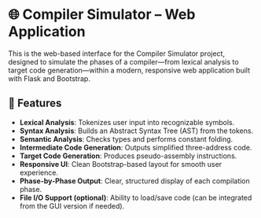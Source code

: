 # 🌐 Compiler Simulator – Web Application
This is the web-based interface for the Compiler Simulator project, designed to simulate the phases of a compiler—from lexical analysis to target code generation—within a modern, responsive web application built with Flask and Bootstrap.

## 🚀 Features
- **Lexical Analysis**: Tokenizes user input into recognizable symbols.
- **Syntax Analysis**: Builds an Abstract Syntax Tree (AST) from the tokens.
- **Semantic Analysis**: Checks types and performs constant folding.
- **Intermediate Code Generation**: Outputs simplified three-address code.
- **Target Code Generation**: Produces pseudo-assembly instructions.
- **Responsive UI**: Clean Bootstrap-based layout for smooth user experience.
- **Phase-by-Phase Output**: Clear, structured display of each compilation phase.
- **File I/O Support (optional)**: Ability to load/save code (can be integrated from the GUI version if needed).
